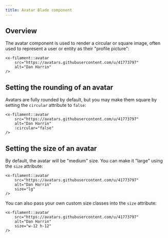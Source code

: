 ```yaml
---
title: Avatar Blade component
---
```


## Overview

The avatar component is used to render a circular or square image, often used to represent a user or entity as their "profile picture":

```blade
<x-filament::avatar
    src="https://avatars.githubusercontent.com/u/41773797"
    alt="Dan Harrin"
/>
```

## Setting the rounding of an avatar

Avatars are fully rounded by default, but you may make them square by setting the `circular` attribute to `false`:

```blade
<x-filament::avatar
    src="https://avatars.githubusercontent.com/u/41773797"
    alt="Dan Harrin"
    :circular="false"
/>
```

## Setting the size of an avatar

By default, the avatar will be "medium" size. You can make it "large" using the `size` attribute:

```blade
<x-filament::avatar
    src="https://avatars.githubusercontent.com/u/41773797"
    alt="Dan Harrin"
    size="lg"
/>
```

You can also pass your own custom size classes into the `size` attribute:

```blade
<x-filament::avatar
    src="https://avatars.githubusercontent.com/u/41773797"
    alt="Dan Harrin"
    size="w-12 h-12"
/>
